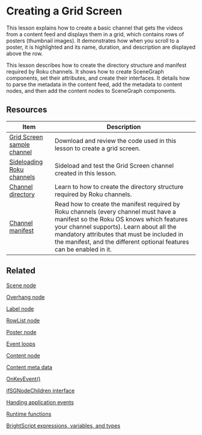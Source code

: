 # Creating a Grid Screen

This lesson explains how to create a basic channel that gets the videos from a content feed and displays them in a grid, which contains rows of posters (thumbnail images). It demonstrates how when you scroll to a poster, it is highlighted and its name, duration, and description are displayed above the row. 

This lesson describes how to create the directory structure and manifest required by Roku channels. It shows how to create SceneGraph components, set their attributes, and create their interfaces. It details how to parse the metadata in the content feed, add the metadata to content nodes, and then add the content nodes to SceneGraph components. 

## Resources

| Item                                                         | Description                                                  |
| ------------------------------------------------------------ | ------------------------------------------------------------ |
| [Grid Screen sample channel](https://github.com/rokudev/scenegraph-master-sample/tree/master/GridScreen) | Download and review the code used in this lesson to create a grid screen. |
| [Sideloading  Roku channels](https://developer.roku.com/docs/developer-program/getting-started/developer-setup.md#step-2-accessing-the-development-application-installer) | Sideload and test the Grid Screen channel created in this lesson. |
| [Channel directory](https://developer.roku.com/docs/developer-program/core-concepts/developing-scenegraph-applications.md) | Learn to how to create the directory structure required by Roku channels. |
| [Channel manifest](https://developer.roku.com/docs/developer-program/getting-started/architecture/channel-manifest.md) | Read how to create the manifest required by Roku channels (every channel must have a manifest so the Roku OS knows which features your channel supports). Learn about all the mandatory attributes that must be included in the manifest,  and the different optional features can be enabled in it. |

## Related

[Scene node](https://developer.roku.com/docs/developer-program/references/scenegraph/abstract-nodes/scene.md)

[Overhang node](https://developer.roku.com/docs/developer-program/references/scenegraph/sliding-panels-nodes/overhang.md)

[Label node](https://developer.roku.com/docs/developer-program/references/scenegraph/renderable-nodes/label.md)

[RowList node](https://developer.roku.com/docs/developer-program/references/scenegraph/list-and-grid-nodes/rowlist.md)

[Poster node](https://developer.roku.com/docs/developer-program/references/scenegraph/renderable-nodes/poster.md)

[Event loops](https://developer.roku.com/docs/developer-program/core-concepts/event-loops.md)

[Content node](https://developer.roku.com/docs/developer-program/references/scenegraph/control-nodes/contentnode.md)  

[Content meta data](https://developer.roku.com/docs/developer-program/getting-started/architecture/content-metadata.md)

[OnKeyEvent()](https://developer.roku.com/docs/developer-program/references/scenegraph/component-functions/onkeyevent.md)

[ifSGNodeChildren interface](https://developer.roku.com/docs/developer-program/references/brightscript/interfaces/ifsgnodechildren.md)

[Handing application events](https://developer.roku.com/docs/developer-program/core-concepts/handling-application-events.md)

[Runtime functions](https://developer.roku.com/docs/developer-program/references/brightscript/language/runtime-functions.md)

[BrightScript expressions, variables, and types](https://developer.roku.com/docs/developer-program/references/brightscript/language/expressions-variables-types.md)

